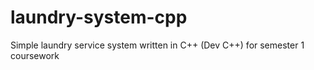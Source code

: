 # laundry-system-cpp
Simple laundry service system written in C++ (Dev C++) for semester 1 coursework
